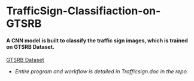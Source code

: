 # TrafficSign-Classifiaction-on-GTSRB


#### A CNN model is built to classify the traffic sign images, which is trained on GTSRB Dataset. 

[GTSRB Dataset](https://www.kaggle.com/meowmeowmeowmeowmeow/gtsrb-german-traffic-sign)

- _Entire program and workflow is detailed in Trafficsign.doc in the repo._
